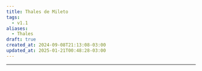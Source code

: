 ```yaml
---
title: Thales de Mileto
tags:
  - v1.1
aliases:
  - Thales
draft: true
created_at: 2024-09-08T21:13:08-03:00
updated_at: 2025-01-21T00:48:28-03:00
---
```



---

